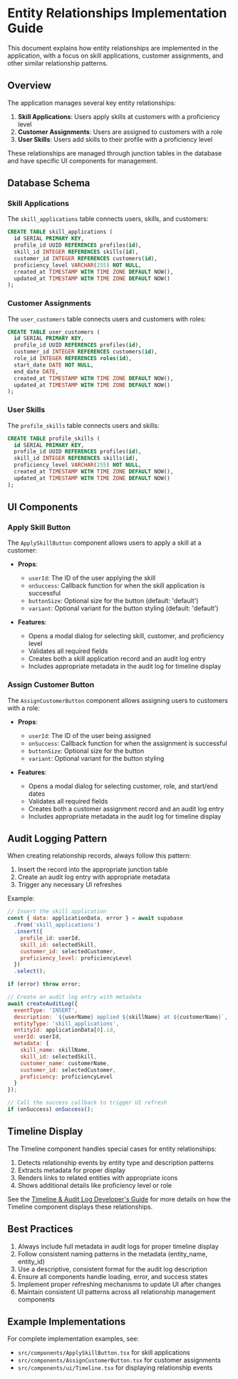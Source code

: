 # Entity Relationships Implementation Guide

This document explains how entity relationships are implemented in the application, with a focus on skill applications, customer assignments, and other similar relationship patterns.

## Overview

The application manages several key entity relationships:

1. **Skill Applications**: Users apply skills at customers with a proficiency level
2. **Customer Assignments**: Users are assigned to customers with a role
3. **User Skills**: Users add skills to their profile with a proficiency level

These relationships are managed through junction tables in the database and have specific UI components for management.

## Database Schema

### Skill Applications

The `skill_applications` table connects users, skills, and customers:

```sql
CREATE TABLE skill_applications (
  id SERIAL PRIMARY KEY,
  profile_id UUID REFERENCES profiles(id),
  skill_id INTEGER REFERENCES skills(id),
  customer_id INTEGER REFERENCES customers(id),
  proficiency_level VARCHAR(255) NOT NULL,
  created_at TIMESTAMP WITH TIME ZONE DEFAULT NOW(),
  updated_at TIMESTAMP WITH TIME ZONE DEFAULT NOW()
);
```

### Customer Assignments

The `user_customers` table connects users and customers with roles:

```sql
CREATE TABLE user_customers (
  id SERIAL PRIMARY KEY,
  profile_id UUID REFERENCES profiles(id),
  customer_id INTEGER REFERENCES customers(id),
  role_id INTEGER REFERENCES roles(id),
  start_date DATE NOT NULL,
  end_date DATE,
  created_at TIMESTAMP WITH TIME ZONE DEFAULT NOW(),
  updated_at TIMESTAMP WITH TIME ZONE DEFAULT NOW()
);
```

### User Skills

The `profile_skills` table connects users and skills:

```sql
CREATE TABLE profile_skills (
  id SERIAL PRIMARY KEY,
  profile_id UUID REFERENCES profiles(id),
  skill_id INTEGER REFERENCES skills(id),
  proficiency_level VARCHAR(255) NOT NULL,
  created_at TIMESTAMP WITH TIME ZONE DEFAULT NOW(),
  updated_at TIMESTAMP WITH TIME ZONE DEFAULT NOW()
);
```

## UI Components

### Apply Skill Button

The `ApplySkillButton` component allows users to apply a skill at a customer:

- **Props**:
  - `userId`: The ID of the user applying the skill
  - `onSuccess`: Callback function for when the skill application is successful
  - `buttonSize`: Optional size for the button (default: 'default')
  - `variant`: Optional variant for the button styling (default: 'default')

- **Features**:
  - Opens a modal dialog for selecting skill, customer, and proficiency level
  - Validates all required fields
  - Creates both a skill application record and an audit log entry
  - Includes appropriate metadata in the audit log for timeline display

### Assign Customer Button

The `AssignCustomerButton` component allows assigning users to customers with a role:

- **Props**:
  - `userId`: The ID of the user being assigned
  - `onSuccess`: Callback function for when the assignment is successful
  - `buttonSize`: Optional size for the button
  - `variant`: Optional variant for the button styling

- **Features**:
  - Opens a modal dialog for selecting customer, role, and start/end dates
  - Validates all required fields
  - Creates both a customer assignment record and an audit log entry
  - Includes appropriate metadata in the audit log for timeline display

## Audit Logging Pattern

When creating relationship records, always follow this pattern:

1. Insert the record into the appropriate junction table
2. Create an audit log entry with appropriate metadata
3. Trigger any necessary UI refreshes

Example:

```javascript
// Insert the skill application
const { data: applicationData, error } = await supabase
  .from('skill_applications')
  .insert({
    profile_id: userId,
    skill_id: selectedSkill,
    customer_id: selectedCustomer,
    proficiency_level: proficiencyLevel
  })
  .select();

if (error) throw error;

// Create an audit log entry with metadata
await createAuditLog({
  eventType: 'INSERT',
  description: `${userName} applied ${skillName} at ${customerName}`,
  entityType: 'skill_applications',
  entityId: applicationData[0].id,
  userId: userId,
  metadata: {
    skill_name: skillName,
    skill_id: selectedSkill,
    customer_name: customerName,
    customer_id: selectedCustomer,
    proficiency: proficiencyLevel
  }
});

// Call the success callback to trigger UI refresh
if (onSuccess) onSuccess();
```

## Timeline Display

The Timeline component handles special cases for entity relationships:

1. Detects relationship events by entity type and description patterns
2. Extracts metadata for proper display
3. Renders links to related entities with appropriate icons
4. Shows additional details like proficiency level or role

See the [Timeline & Audit Log Developer's Guide](./timeline-audit-log-guide.md) for more details on how the Timeline component displays these relationships.

## Best Practices

1. Always include full metadata in audit logs for proper timeline display
2. Follow consistent naming patterns in the metadata (entity_name, entity_id)
3. Use a descriptive, consistent format for the audit log description
4. Ensure all components handle loading, error, and success states
5. Implement proper refreshing mechanisms to update UI after changes
6. Maintain consistent UI patterns across all relationship management components

## Example Implementations

For complete implementation examples, see:

- `src/components/ApplySkillButton.tsx` for skill applications
- `src/components/AssignCustomerButton.tsx` for customer assignments
- `src/components/ui/Timeline.tsx` for displaying relationship events 
